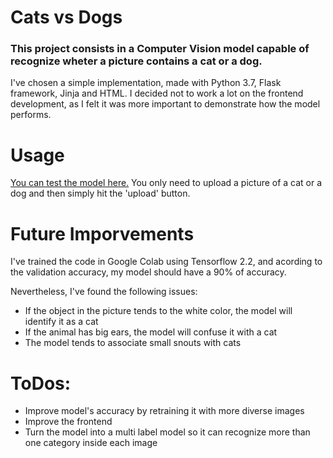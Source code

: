 # Cats vs Dogs

### This project consists in a Computer Vision model capable of recognize wheter a picture contains a cat or a dog. 
I've chosen a simple implementation, made with Python 3.7, Flask framework, Jinja and HTML. I decided not to work a lot on the frontend development, as I felt it was more important to demonstrate how the model performs.

# Usage
[You can test the model here.](https://pets-vs-dogs.herokuapp.com)
You only need to upload a picture of a cat or a dog and then simply hit the 'upload' button.


# Future Imporvements
I've trained the code in Google Colab using Tensorflow 2.2, and acording to the validation accuracy, my model should have a 90% of accuracy.

Nevertheless, I've found the following issues:

  - If the object in the picture tends to the white color, the model will identify it as a cat
  - If the animal has big ears, the model will confuse it with a cat
  - The model tends to associate small snouts with cats

# ToDos:
  - Improve model's accuracy by retraining it with more diverse images
  - Improve the frontend
  - Turn the model into a multi label model so it can recognize more than one category inside each image
